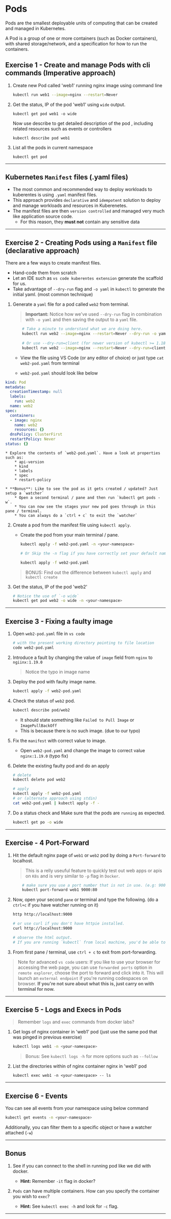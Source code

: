# Pods

Pods are the smallest deployable units of computing that can be created and managed in Kubernetes. 

A Pod is a group of one or more containers (such as Docker containers), with shared storage/network, and a specification for how to run the containers.

## Exercise 1 - Create and manage Pods with cli commands (Imperative approach)

1. Create new Pod called 'web1' running nginx image using command line        

    ```bash
    kubectl run web1 --image=nginx --restart=Never 
    ```   
   
2. Get the status, IP of the pod 'web1' using `wide` output. 

    ```
    kubectl get pod web1 -o wide 
    ```

    Now use describe to get detailed description of the pod , including related resources such as events  or controllers
    ```
    kubectl describe pod web1  
    ```

3. List all the pods in current namespace 
    
    ```
    kubectl get pod 
    ```
---

## Kubernetes `Manifest` files (.yaml files)

* The most common and recommended way to deploy workloads to kuberentes is using `.yaml` manifest files.
* This approach provides `declarative` and `idempotent` solution to deploy and manage workloads and resources in Kuberenetes.
* The manifest files are then `version controlled` and managed very much like application source code. 
    * For this reason, they **must not** contain any sensitive data

---

## Exercise 2 - Creating Pods using a `Manifest` file (declarative approach)

There are a few ways to create manifest files.
* Hand-code them from scratch
* Let an IDE such as `vs code kuberentes extension` generate the scaffold for us.
* Take advantage of `--dry-run` flag and `-o yaml` in `kubectl` to generate the initial yaml. (most common technique)

1. Generate a `yaml` file for a pod called `web2` from terminal.

    > **Important:** Notice how we've used `--dry-run` flag in combination with `-o yaml` and then saving the output to a `yaml` file.

    ```bash
        # Take a minute to understand what we are doing here.
        kubectl run web2 --image=nginx --restart=Never --dry-run -o yaml > web2-pod.yaml
        
        # Or use --dry-run=client (for newer version of kubectl >= 1.18)        
        kubectl run web2 --image=nginx --restart=Never --dry-run=client -o yaml > web2-pod.yaml
    ```

    * View the file using VS Code (or any editor of choice) or just type `cat web2-pod.yaml` from terminal

    * `web2-pod.yaml` should look like below

```yaml
kind: Pod
metadata:
  creationTimestamp: null
  labels:
    run: web2
  name: web2
spec:
  containers:
  - image: nginx
    name: web2
    resources: {}
  dnsPolicy: ClusterFirst
  restartPolicy: Never
status: {}
```

    * Explore the contents of `web2-pod.yaml`. Have a look at properties such as:
        * api-version
        * kind
        * labels
        * spec
        * restart-policy               

    * **Bonus**: Like to see the pod as it gets created / updated? Just setup a `watcher`
        * Open a second terminal / pane and then run `kubectl get pods -w`. 
        * You can now see the stages your new pod goes through in this pane / terminal. 
        * You can always do a `ctrl + c` to exit the `watcher` 

2. Create a pod from the manifest file using `kubectl apply`.    
    
    * Create the pod from your main terminal / pane.

      ```bash
      kubectl apply -f web2-pod.yaml -n <your-namespace>

      # Or Skip the -n flag if you have correctly set your default namespace

      kubectl apply -f web2-pod.yaml
      ```

    > BONUS: Find out the difference between `kubectl apply` and `kubectl create`

3. Get the status, IP of the pod 'web2' 

    ```bash
    # Notice the use of `-o wide`    
    kubectl get pod web2 -o wide -n <your-namespace> 
    ```

---

## Exercise 3 - Fixing a faulty image

1. Open `web2-pod.yaml` file in `vs code`

    ```bash
    # with the present working directory pointing to file location
    code web2-pod.yaml
    ```

2. Introduce a fault by changing the value of `image` field from `nginx` to `ngiinx:1.19.0` 

    > Notice the typo in image name

3. Deploy the pod with faulty image name.

    ```bash
    kubectl apply -f web2-pod.yaml
    ```

4. Check the status of `web2` pod. 

    ```bash    
    kubectl describe pod/web2     
    ```

    * It should state something like `Failed to Pull Image` or `ImagePullBackOff`
    * This is because there is no such image. (due to our typo)

5. Fix the `manifest` with correct value to image. 

    * Open `web2-pod.yaml` and change the image to correct value `nginx:1.19.0` (typo fix)

6. Delete the existing faulty pod and do an apply

    ```bash
    # delete
    kubectl delete pod web2

    # apply
    kubectl apply -f web2-pod.yaml    
    # or (alternate approach using stdin)
    cat web2-pod.yaml | kubectl apply -f -
    ```

7. Do a status check and Make sure that the pods are `running` as expected.

    ```bash
    kubectl get po -o wide
    ```
---

## Exercise - 4 Port-Forward

1. Hit the default nginx page of `web1` or `web2` pod by doing a `Port-forward` to localhost. 

    > This is a relly useuful feature to quickly test out web apps or apis on `K8s` and is very similar to `-p` flag in `Docker`.

    ```bash
        # make sure you use a port number that is not in use. (e.g: 9000)
        kubectl port-forward web1 9000:80         
    ```

2. Now, open your second `pane` or terminal and type the following. (do a `ctrl+c` if you have watcher running on it)

    ```bash
    http http://localhost:9000

    # or use curl if you don't have httpie installed.
    curl http://localhost:9000

    # observe the html output. 
    # If you are running `kubectl` from local machine, you'd be able to run it on a browser.
    ```

3. From first pane / terminal, use `ctrl + c` to exit from port-forwarding. 

> Note for advanced `vs code` users: If you like to use your browser for accessing the web page, you can use `forwarded ports` option in `remote explorer`, choose the port to forward and click into it. This will launch an `external endpoint` if you're running codespaces on browser. **If you're not sure about what this is, just carry on with terminal for now.**

---

## Exercise 5 - Logs and Execs in Pods

> Remember `logs` and `exec` commands from docker labs?

1. Get logs of nginx container in 'web1' pod (just use the same pod that was pinged in previous exercise)

    ```bash
    kubectl logs web1 -n <your-namespace> 
    ```

    > Bonus: See `kubectl logs -h` for more options such as `--follow`

2. List the directories within of nginx container nginx in 'web1' pod

    ```
    kubectl exec web1 -n <your-namespace> -- ls
    ```
---

## Exercise 6 - Events

You can see all events from your namespace using below command

```bash
kubectl get events -n <your-namespace>
```

Additionally, you can filter them to a specific object or have a watcher attached (`-w`) 

---

## Bonus

1. See if you can connect to the shell in running pod like we did with docker. 
    * **Hint:** Remember `-it` flag in docker?

2. `Pods` can have multiple containers. How can you specify the container you wish to `exec`? 
    * **Hint:** See `kubectl exec -h` and look for `-c` flag.
---
